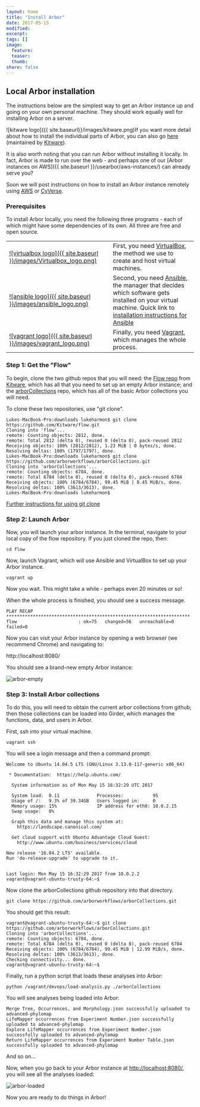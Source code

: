 ```yaml
---
layout: home
title: "Install Arbor"
date: 2017-05-15
modified:
excerpt:
tags: []
image:
  feature:
  teaser:
  thumb:
share: false
---
```


## Local Arbor installation

The instructions below are the simplest way to get an Arbor instance up and going on your own personal machine. They should work equally well for installing Arbor on a server.

![kitware logo]({{ site.baseurl}}/images/kitware.png)If you want more detail about how to install the individual parts of Arbor, you can also go [here](http://resonant-flow.readthedocs.io/en/latest/installation.html) (maintained by [Kitware](http://kitware.com)).

It is also worth noting that you can run Arbor without installing it locally. In fact, Arbor is made to run over the web - and perhaps one of our [Arbor instances on AWS]({{ site.baseurl }}/usearbor/aws-instances/) can already serve you?

Soon we will post instructions on how to install an Arbor instance remotely using [AWS](https://aws.amazon.com/) or [CyVerse](http://www.cyverse.org/).

### Prerequisites

To install Arbor locally, you need the following three programs - each of which might have some dependencies of its own. All three are free and open source.

|  |  |
| --- | --- |
|[![virtualbox logo]({{ site.baseurl }}/images/Virtualbox_logo.png)](https://www.virtualbox.org/) | First, you need [VirtualBox](https://www.virtualbox.org/), the method we use to create and host virtual machines.|
| [![ansible logo]({{ site.baseurl }}/images/ansible_logo.png)](http://www.ansible.com) | Second, you need [Ansible](https://www.ansible.com/), the manager that decides which software gets installed on your virtual machine. Quick link to [installation instructions for Ansible](http://docs.ansible.com/ansible/intro_installation.html)|
| [![vagrant logo]({{ site.baseurl }}/images/vagrant_logo.png)](https://www.vagrantup.com/) | Finally, you need [Vagrant](https://www.vagrantup.com/), which manages the whole process.|

### Step 1: Get the "Flow"

To begin, clone the two github repos that you will need: the [Flow repo](https://github.com/kitware/flow) from [Kitware](https://www.kitware.com/), which has all that you need to set up an empty Arbor instance; and the [arborCollections](https://github.com/arborworkflows/arborcollections) repo, which has all of the basic Arbor collections you will need.

To clone these two repositories, use "git clone".

````
Lukes-MacBook-Pro:downloads lukeharmon$ git clone https://github.com/Kitware/flow.git
Cloning into 'flow'...
remote: Counting objects: 2812, done.
remote: Total 2812 (delta 0), reused 0 (delta 0), pack-reused 2812
Receiving objects: 100% (2812/2812), 1.23 MiB | 0 bytes/s, done.
Resolving deltas: 100% (1797/1797), done.
Lukes-MacBook-Pro:downloads lukeharmon$ git clone https://github.com/arborworkflows/arborCollections.git
Cloning into 'arborCollections'...
remote: Counting objects: 6784, done.
remote: Total 6784 (delta 0), reused 0 (delta 0), pack-reused 6784
Receiving objects: 100% (6784/6784), 99.45 MiB | 8.45 MiB/s, done.
Resolving deltas: 100% (3613/3613), done.
Lukes-MacBook-Pro:downloads lukeharmon$
````

[Further instructions for using git clone](https://git-scm.com/book/en/v2/Git-Basics-Getting-a-Git-Repository)

### Step 2: Launch Arbor

Now, you will launch your arbor instance. In the terminal, navigate to your local copy of the flow repository. If you just cloned the repo, then:

`cd flow`

Now, launch Vagrant, which will use Ansible and VirtualBox to set up your Arbor instance.

`vagrant up`

Now you wait. This might take a while - perhaps even 20 minutes or so!

When the whole process is finished, you should see a success message.

````
PLAY RECAP *********************************************************************
flow                       : ok=75   changed=56   unreachable=0    failed=0   
````

Now you can visit your Arbor instance by opening a web browser (we recommend Chrome) and navigating to:

http://localhost:8080/

You should see a brand-new empty Arbor instance:

![arbor-empty]({{site.baseurl}}/images/install-1.png)

### Step 3: Install Arbor collections

To do this, you will need to obtain the current arbor collections from github; then those collections can be loaded into Girder, which manages the functions, data, and users in Arbor.

First, ssh into your virtual machine.

`vagrant ssh`

You will see a login message and then a command prompt:

````
Welcome to Ubuntu 14.04.5 LTS (GNU/Linux 3.13.0-117-generic x86_64)

 * Documentation:  https://help.ubuntu.com/

  System information as of Mon May 15 16:32:29 UTC 2017

  System load:  0.11              Processes:           95
  Usage of /:   9.3% of 39.34GB   Users logged in:     0
  Memory usage: 15%               IP address for eth0: 10.0.2.15
  Swap usage:   0%

  Graph this data and manage this system at:
    https://landscape.canonical.com/

  Get cloud support with Ubuntu Advantage Cloud Guest:
    http://www.ubuntu.com/business/services/cloud

New release '16.04.2 LTS' available.
Run 'do-release-upgrade' to upgrade to it.


Last login: Mon May 15 16:32:29 2017 from 10.0.2.2
vagrant@vagrant-ubuntu-trusty-64:~$
````

Now clone the arborCollections github repository into that directory.

`git clone https://github.com/arborworkflows/arborCollections.git`

You should get this result:

````
vagrant@vagrant-ubuntu-trusty-64:~$ git clone https://github.com/arborworkflows/arborCollections.git
Cloning into 'arborCollections'...
remote: Counting objects: 6784, done.
remote: Total 6784 (delta 0), reused 0 (delta 0), pack-reused 6784
Receiving objects: 100% (6784/6784), 99.45 MiB | 12.99 MiB/s, done.
Resolving deltas: 100% (3613/3613), done.
Checking connectivity... done.
vagrant@vagrant-ubuntu-trusty-64:~$
````

Finally, run a python script that loads these analyses into Arbor:

`python /vagrant/devops/load-analysis.py ./arborCollections`

You will see analyses being loaded into Arbor:

````
Merge Tree, Occurrences, and Morphology.json successfully uploaded to advanced-phylomap
LifeMapper occurrences from Experiment Number.json successfully uploaded to advanced-phylomap
Explore LifeMapper occurrences from Experiment Number.json successfully uploaded to advanced-phylomap
Return LifeMapper occurrences from Experiment Number Table.json successfully uploaded to advanced-phylomap
````

And so on...

Now, when you go back to your Arbor instance at [http://localhost:8080/](http://localhost:8080/), you will see all the analyses loaded:

![arbor-loaded]({{site.baseurl}}/images/install-2.png)

Now you are ready to do things in Arbor!
